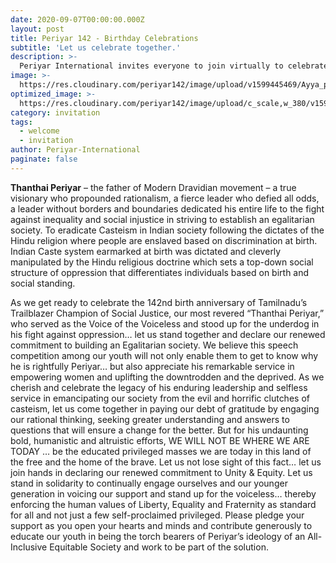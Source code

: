 ```yaml
---
date: 2020-09-07T00:00:00.000Z
layout: post
title: Periyar 142 - Birthday Celebrations
subtitle: 'Let us celebrate together.'
description: >-
  Periyar International invites everyone to join virtually to celebrate Periyar's 142nd birthday.
image: >-
  https://res.cloudinary.com/periyar142/image/upload/v1599445469/Ayya_p4dnwg.png
optimized_image: >-
  https://res.cloudinary.com/periyar142/image/upload/c_scale,w_380/v1599445469/Ayya_p4dnwg.png 
category: invitation
tags:
  - welcome
  - invitation
author: Periyar-International
paginate: false
---
```


<strong>Thanthai Periyar</strong> – the father of Modern Dravidian movement – a true visionary who propounded rationalism, a fierce leader who defied all odds, a leader without borders and boundaries dedicated his entire life to the fight against inequality and social injustice in striving to establish an egalitarian society. To eradicate Casteism in Indian society following the dictates of the Hindu religion where people are enslaved based on discrimination at birth.   Indian Caste system earmarked at birth was dictated and cleverly manipulated by the Hindu religious doctrine which sets a top-down social structure of oppression that differentiates individuals based on birth and social standing.

As we get ready to celebrate the 142nd birth anniversary of Tamilnadu’s Trailblazer Champion of Social Justice, our most revered “Thanthai Periyar,” who served as the Voice of the Voiceless and stood up for the underdog in his fight against oppression… let us stand together and declare our renewed commitment to building an Egalitarian society. We believe this speech competition among our youth will not only enable them to get to know why he is rightfully Periyar… but also appreciate his remarkable service in empowering women and uplifting the downtrodden and the deprived. As we cherish and celebrate the legacy of his enduring leadership and selfless service in emancipating our society from the evil and horrific clutches of casteism, let us come together in paying our debt of gratitude by engaging our rational thinking,  seeking greater understanding and answers to questions that will ensure a change for the better. But for his undaunting bold, humanistic and altruistic efforts, WE WILL NOT BE WHERE WE ARE TODAY … be the educated privileged masses we are today in this land of the free and the home of the brave.  Let us not lose sight of this fact… let us join hands in declaring our renewed commitment to Unity & Equity. Let us stand in solidarity to continually engage ourselves and our younger generation in voicing our support and stand up for the voiceless… thereby enforcing the human values of Liberty, Equality and Fraternity as standard for all and not just a few self-proclaimed privileged.  Please pledge your support as you open your hearts and minds and contribute generously to educate our youth in being the torch bearers of Periyar’s ideology of an All-Inclusive Equitable Society and work to be part of the solution.
